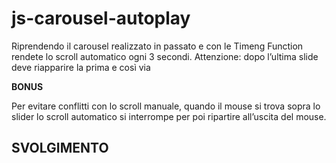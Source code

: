 js-carousel-autoplay
===

Riprendendo il carousel realizzato in passato  e con le Timeng Function rendete lo scroll automatico ogni 3 secondi.
Attenzione: dopo l’ultima slide deve riapparire la prima e così via

**BONUS**

Per evitare conflitti con lo scroll manuale, quando il mouse si trova sopra lo slider lo scroll automatico si interrompe per poi ripartire all’uscita del mouse.

## SVOLGIMENTO

